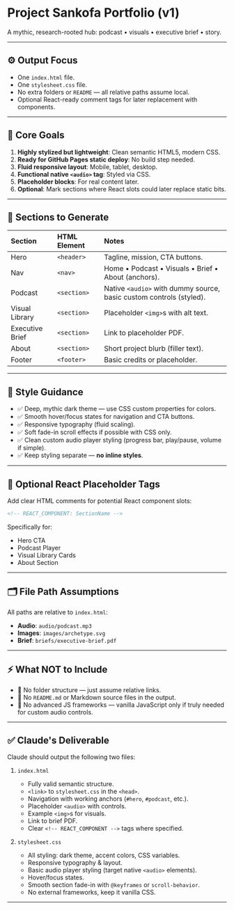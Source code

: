 # Project Sankofa Portfolio (v1)

A mythic, research-rooted hub: podcast • visuals • executive brief • story.

---

## ⚙️ Output Focus

*   One `index.html` file.
*   One `stylesheet.css` file.
*   No extra folders or `README` — all relative paths assume local.
*   Optional React-ready comment tags for later replacement with components.

---

## 🧭 Core Goals

1.  **Highly stylized but lightweight**: Clean semantic HTML5, modern CSS.
2.  **Ready for GitHub Pages static deploy**: No build step needed.
3.  **Fluid responsive layout**: Mobile, tablet, desktop.
4.  **Functional native `<audio>` tag**: Styled via CSS.
5.  **Placeholder blocks**: For real content later.
6.  **Optional**: Mark sections where React slots could later replace static bits.

---

## 📌 Sections to Generate

| Section        | HTML Element  | Notes                                                            |
| :------------- | :------------ | :--------------------------------------------------------------- |
| Hero           | `<header>`    | Tagline, mission, CTA buttons.                                   |
| Nav            | `<nav>`       | Home • Podcast • Visuals • Brief • About (anchors).            |
| Podcast        | `<section>`   | Native `<audio>` with dummy source, basic custom controls (styled). |
| Visual Library | `<section>`   | Placeholder `<img>`s with alt text.                              |
| Executive Brief| `<section>`   | Link to placeholder PDF.                                         |
| About          | `<section>`   | Short project blurb (filler text).                               |
| Footer         | `<footer>`    | Basic credits or placeholder.                                    |

---

## 🎨 Style Guidance

*   ✅ Deep, mythic dark theme — use CSS custom properties for colors.
*   ✅ Smooth hover/focus states for navigation and CTA buttons.
*   ✅ Responsive typography (fluid scaling).
*   ✅ Soft fade-in scroll effects if possible with CSS only.
*   ✅ Clean custom audio player styling (progress bar, play/pause, volume if simple).
*   ✅ Keep styling separate — **no inline styles**.

---

## 🧩 Optional React Placeholder Tags

Add clear HTML comments for potential React component slots:

```html
<!-- REACT_COMPONENT: SectionName -->
```

Specifically for:

*   Hero CTA
*   Podcast Player
*   Visual Library Cards
*   About Section

---

## 🗂️ File Path Assumptions

All paths are relative to `index.html`:

*   **Audio**: `audio/podcast.mp3`
*   **Images**: `images/archetype.svg`
*   **Brief**: `briefs/executive-brief.pdf`

---

## ⚡ What NOT to Include

*   🚫 No folder structure — just assume relative links.
*   🚫 No `README.md` or Markdown source files in the output.
*   🚫 No advanced JS frameworks — vanilla JavaScript only if truly needed for custom audio controls.

---

## ✅ Claude's Deliverable

Claude should output the following two files:

1.  `index.html`
    *   Fully valid semantic structure.
    *   `<link>` to `stylesheet.css` in the `<head>`.
    *   Navigation with working anchors (`#hero`, `#podcast`, etc.).
    *   Placeholder `<audio>` with controls.
    *   Example `<img>`s for visuals.
    *   Link to brief PDF.
    *   Clear `<!-- REACT_COMPONENT -->` tags where specified.

2.  `stylesheet.css`
    *   All styling: dark theme, accent colors, CSS variables.
    *   Responsive typography & layout.
    *   Basic audio player styling (target native `<audio>` elements).
    *   Hover/focus states.
    *   Smooth section fade-in with `@keyframes` or `scroll-behavior`.
    *   No external frameworks, keep it vanilla CSS.

---